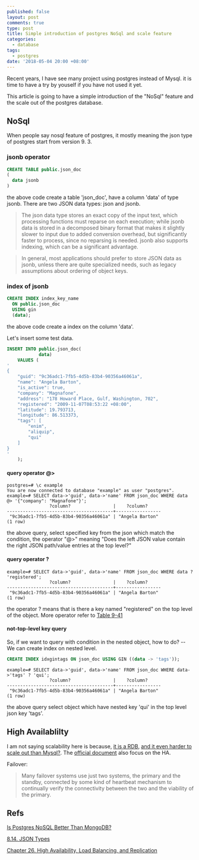 ```yaml
---
published: false
layout: post
comments: true
type: post
title: Simple introduction of postgres NoSql and scale feature
categories:
  - database
tags:
  - postgres
date: '2018-05-04 20:00 +08:00'
---
```

Recent years, I have see many project using postgres instead of Mysql. it is time to have a try by youself if you have not used it yet.

This article is going to have a simple introduction of the "NoSql" feature and the scale out of the postgres database.

## NoSql
When people say nosql feature of postgres, it mostly meaning the json type of postgres start from version 9. 3.

### jsonb operator
```sql
CREATE TABLE public.json_doc
(
  data jsonb
)
```
the above code create a table 'json_doc', have a column 'data' of type jsonb. There are two JSON data types: json and jsonb. 

> The json data type stores an exact copy of the input text, which processing functions must reparse on each execution; while jsonb data is stored in a decomposed binary format that makes it slightly slower to input due to added conversion overhead, but significantly faster to process, since no reparsing is needed. jsonb also supports indexing, which can be a significant advantage.

> In general, most applications should prefer to store JSON data as jsonb, unless there are quite specialized needs, such as legacy assumptions about ordering of object keys.

### index of jsonb

```sql
CREATE INDEX index_key_name
  ON public.json_doc
  USING gin
  (data);
```
the above code create a index on the column 'data'.

Let's insert some test data.
```sql
INSERT INTO public.json_doc(
            data)
    VALUES (
'
{
    "guid": "9c36adc1-7fb5-4d5b-83b4-90356a46061a",
    "name": "Angela Barton",
    "is_active": true,
    "company": "Magnafone",
    "address": "178 Howard Place, Gulf, Washington, 702",
    "registered": "2009-11-07T08:53:22 +08:00",
    "latitude": 19.793713,
    "longitude": 86.513373,
    "tags": [
        "enim",
        "aliquip",
        "qui"
    ]
}
'
    );

```

#### query operator @>
```shell
postgres=# \c example
You are now connected to database "example" as user "postgres".
example=# SELECT data->'guid', data->'name' FROM json_doc WHERE data @> '{"company": "Magnafone"}';
                ?column?                |    ?column?
----------------------------------------+-----------------
 "9c36adc1-7fb5-4d5b-83b4-90356a46061a" | "Angela Barton"
(1 row)
```
the above query, select specified key from the json which match the condition, the operator "@>" meaning "Does the left JSON value contain the right JSON path/value entries at the top level?"


#### query operator ?
```shell
example=# SELECT data->'guid', data->'name' FROM json_doc WHERE data ? 'registered';
                ?column?                |    ?column?
----------------------------------------+-----------------
 "9c36adc1-7fb5-4d5b-83b4-90356a46061a" | "Angela Barton"
(1 row)
```
the operator ? means that is there a key named "registered" on the top level of the object.
More operator refer to [Table 9-41](https://www.postgresql.org/docs/9.5/static/functions-json.html#FUNCTIONS-JSONB-OP-TABLE)

#### not-top-level key query
So, if we want to query with condition in the nested object, how to do? -- We can create index on nested level.
```sql
CREATE INDEX idxgintags ON json_doc USING GIN ((data -> 'tags'));
```
```shell
example=# SELECT data->'guid', data->'name' FROM json_doc WHERE data->'tags' ? 'qui';
                ?column?                |    ?column?
----------------------------------------+-----------------
 "9c36adc1-7fb5-4d5b-83b4-90356a46061a" | "Angela Barton"
(1 row)
```
the above query select object which have nested key 'qui' in the top level json key 'tags'.

## High Availablilty
I am not saying scalability here is because, [it is a RDB](https://serverfault.com/questions/351072/rdbms-is-it-possible-to-scale-out-a-rdb), [and it even harder to scale out than Mysql?](https://serverfault.com/questions/204700/postgres-vs-mysql-which-one-is-more-difficult-to-scale-out). The [official document](https://www.postgresql.org/docs/current/static/high-availability.html) also focus on the HA.

Failover:
>Many failover systems use just two systems, the primary and the standby, connected by some kind of heartbeat mechanism to continually verify the connectivity between the two and the viability of the primary.

## Refs
[Is Postgres NoSQL Better Than MongoDB?](http://www.aptuz.com/blog/is-postgres-nosql-database-better-than-mongodb/)

[8.14. JSON Types](https://www.postgresql.org/docs/9.5/static/datatype-json.html)

[Chapter 26. High Availability, Load Balancing, and Replication](https://www.postgresql.org/docs/current/static/high-availability.html)
